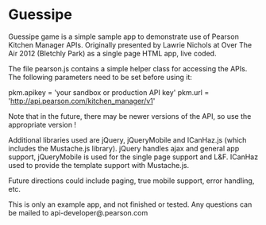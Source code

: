 Guessipe
========

Guessipe game is a simple sample app to demonstrate use of Pearson Kitchen Manager 
APIs. Originally presented by Lawrie Nichols at Over The Air 2012 (Bletchly Park) 
as a single page HTML app, live coded.

The file pearson.js contains a simple helper class for accessing the APIs. The 
following parameters need to be set before using it:

  pkm.apikey = 'your sandbox or production API key'
  pkm.url = 'http://api.pearson.com/kitchen_manager/v1'

Note that in the future, there may be newer versions of the API, so use the
appropriate version !

Additional libraries used are jQuery, jQueryMobile and ICanHaz.js (which includes
the Mustache.js library). jQuery handles ajax and general app support, jQueryMobile
is used for the single page support and L&F. ICanHaz used to provide the template 
support with Mustache.js.

Future directions could include paging, true mobile support, error
handling, etc.

This is only an example app, and not finished or tested. Any questions can be mailed to api-developer@.pearson.com
